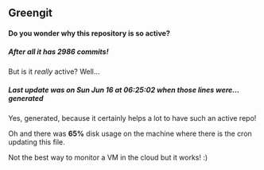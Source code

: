 ## Greengit

#### Do you wonder why this repository is so active?

##### After all it has 2986 commits!

But is it *really* active? Well...

##### Last update was on Sun Jun 16 at 06:25:02 when those lines were... generated

Yes, generated, because it certainly helps a lot to have such an active repo!

Oh and there was **65%** disk usage on the machine
where there is the cron updating this file.

Not the best way to monitor a VM in the cloud but it works! :)
